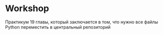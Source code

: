 # Workshop
Практикум 19 главы, который заключается в том, что нужно все файлы Python переместить в центральный репозиторий
